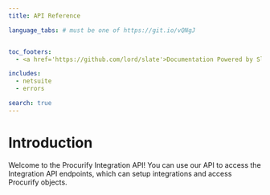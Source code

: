 ```yaml
---
title: API Reference

language_tabs: # must be one of https://git.io/vQNgJ


toc_footers:
  - <a href='https://github.com/lord/slate'>Documentation Powered by Slate</a>

includes:
  - netsuite
  - errors

search: true
---
```


# Introduction

Welcome to the Procurify Integration API! You can use our API to access the Integration API endpoints, which can setup integrations and access Procurify objects.

<!-- We have language bindings in Shell, Ruby, Python, and JavaScript! You can view code examples in the dark area to the right, and you can switch the programming language of the examples with the tabs in the top right. -->


